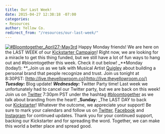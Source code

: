 ```yaml
---
title: Our Last Week!
date: 2015-04-27 12:38:18 -07:00
categories:
- Resources
author: Yellow Co.
redirect_from: "/resources/our-last-week/"
---
```


[![#Bloomtogether_April27-May3rd](https://yellow-blog-images.imgix.net/2015/04/Bloomtogether_April27-May3rd.jpg)](https://yellow-blog-images.imgix.net/2015/04/Bloomtogether_April27-May3rd.jpg) Happy Monday friends! We are here on the LAST WEEK of our [Kickstarter Campaign](https://www.kickstarter.com/projects/1439745204/the-yellow-room-a-digital-hub-for-creative-world-c)! Right now, we are looking for a miracle to get this thing funded, but we still have a lot of fun ways to hang out and #bloomtogether this week. Check it out below! _**Monday (today!): **_Join us as we talk with Musical Artist [Quigley](http://www.officiallyquigley.com/) about building a personal brand that people recognize and trust. Join us tonight at 8:30PST: [http://live.theyellowroom.co](http://live.theyellowroom.co/) _**Tuesday:**_ Blog update! _**Wednesday:**_ Twitter Party time! Last week we unfortunately had to cancel our Twitter party, but we are back on this week! Join us on [Twitter](https://twitter.com/yellowconf) 7:30pm PST under the hashtag [#bloomtogether](https://twitter.com/hashtag/bloomtogether?src=hash) as we talk about branding from the heart! _**Sunday:** _The LAST DAY to back our [Kickstarter](https://www.kickstarter.com/projects/1439745204/the-yellow-room-a-digital-hub-for-creative-world-c)! Whatever the outcome, we appreciate your support! Be sure to mark your calendars and follow us on [Twitter](https://twitter.com/yellowconf), [Facebook](https://www.facebook.com/pages/The-Yellow-Conference/1393841977549340) and [Instagram](https://instagram.com/yellowconference/) for continued updates. Thank you for your continued support, backing our Kickstarter and for spreading the word. Together, we can make this world a better place and spread good.
